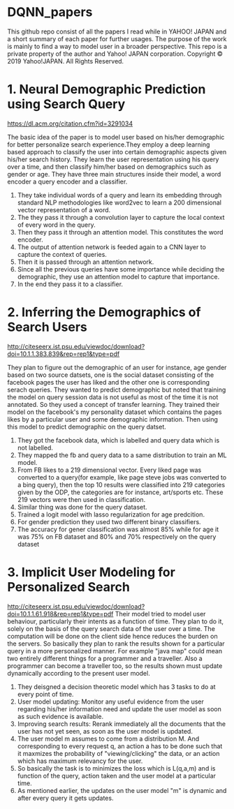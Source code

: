 # DQNN_papers
This github repo consist of all the papers I read while in YAHOO! JAPAN and a short summary of each paper for further usages. The purpose of the work is mainly to find a way to model user in a broader perspective. This repo is a private property of the author and Yahoo! JAPAN corporation. 
Copyright © 2019 Yahoo!JAPAN. All Rights Reserved.


# 1. Neural Demographic Prediction using Search Query
https://dl.acm.org/citation.cfm?id=3291034

The basic idea of the paper is to model user based on his/her demographic for better personalize search experience.They employ a deep learning based approach to classify the user into certain demographic aspects given his/her search history. They learn the user representation using his query over a time, and then classify him/her based on demographics such as gender or age. They have three main structures inside their model, a word encoder a query encoder and a classifier.
1. They take individual words of a query and learn its embedding through standard NLP methodologies like word2vec to learn a 200 dimensional vector representation of a word.
2. The they pass it through a convolution layer to capture the local context of every word in the query.
3. Then they pass it through an attention model. This constitutes the word encoder.
4. The output of attention network is feeded again to a CNN layer to capture the context of queries.
5. Then it is passed through an attention network.
6. Since all the previous queries have some importance while deciding the demographic, they use an attention model to capture that importance.
7. In the end they pass it to a classifier.

# 2. Inferring the Demographics of Search Users
http://citeseerx.ist.psu.edu/viewdoc/download?doi=10.1.1.383.839&rep=rep1&type=pdf

They plan to figure out the demographic of an user for instance, age gender based on two source datsets, one is the social dataset consisting of the facebook pages the user has liked and the other one is corresponding serach queries. They wanted to predict demographic but noted that training the model on query session data is not useful as most of the time it is not annotated. So they used a concept of transfer learning. They trained their model on the facebook's my personality dataset which contains the pages likes by a particular user and some demographic information. Then using this model to predict demographic on the query datset.
1. They got the facebook data, which is labelled and query data which is not labelled.
2. They mapped the fb and query data to a same distribution to train an ML model.
3. From FB likes to  a 219 dimensional vector. Every liked page was converted to a query(for example, like page steve jobs was converted to a bing query), then the top 10 results were classified into 219 categories given by the ODP, the categories are for instance, art/sports etc. These 219 vectors were then used in classification.
4. Similar thing was done for the query dataset.
5. Trained a logit model with lasso regularization for age predcition.
6. For gender prediction they used two different binary classifiers.
7. The accuracy for gener classification was almost 85% while for age it was 75% on FB dataset and 80% and 70% respectively on the query dataset

# 3. Implicit User Modeling for Personalized Search
http://citeseerx.ist.psu.edu/viewdoc/download?doi=10.1.1.61.918&rep=rep1&type=pdf
Their model tried to model user behaviour, particularly their intents as a function of time. They plan to do it, solely on the basis of the query search data of the user over a time. The computation will be done on the client side hence reduces the burden on the servers. So basically they plan to rank the results shown for a particular query in a more personalized manner. For example "java map" could mean two entirely different things for a programmer and a traveller. Also a programmer can become a traveller too, so the results shown must update dynamically according to the present user model.
1. They deisgned a decision theoretic model which has 3 tasks to do at every point of time.
2. User model updating: Monitor any useful evidence from the user regarding
his/her information need and update the user model as soon as such
evidence is available.
3. Improving search results: Rerank immediately all the documents that the user has not yet seen, as soon
as the user model is updated.
4. The user model m assumes to come from a distribution M. And corresponding to every request q, an action a has to be done such that it maxmizes the probability of "viewing/clicking" the data, or an action which has maximum relevancy for the user.
5. So basically the task is to minimizes the loss which is L(q,a,m) and is function of the query, action taken and the user model at a particular time.
6. As mentioned earlier, the updates on the user model "m" is dynamic and after every query it gets updates.



